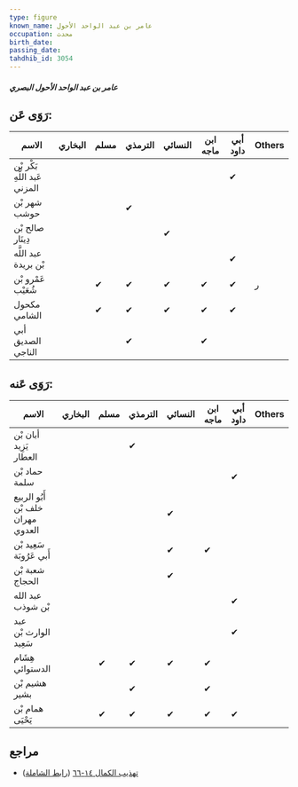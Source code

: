 ```yaml
---
type: figure
known_name: عامر بن عبد الواحد الأحول
occupation: محدث
birth_date:
passing_date:
tahdhib_id: 3054
---
```

##### عامر بن عبد الواحد الأحول البصري

## رَوَى عَن:
| الاسم                         | البخاري | مسلم | الترمذي | النسائي | ابن ماجه | أبي داود | Others |
| ----------------------------- | ------- | ---- | ------- | ------- | -------- | -------- | ------ |
| بَكْر بْن عَبد اللَّهِ المزني |         |      |         |         |          | ✔        |        |
| شهر بْن حوشب                  |         |      | ✔       |         |          |          |        |
| صالح بْن دِينَار              |         |      |         | ✔       |          |          |        |
| عبد اللَّه بْن بريدة          |         |      |         |         |          | ✔        |        |
| عَمْرو بْن شُعَيْب            |         | ✔    | ✔       | ✔       | ✔        | ✔        | ر      |
| مكحول الشامي                  |         | ✔    | ✔       | ✔       | ✔        | ✔        |        |
| أبي الصديق الناجي             |         |      | ✔       |         | ✔        |          |        |
## رَوَى عَنه:
| الاسم                             | البخاري | مسلم | الترمذي | النسائي | ابن ماجه | أبي داود | Others |
| --------------------------------- | ------- | ---- | ------- | ------- | -------- | -------- | ------ |
| أبان بْن يَزِيد العطار            |         |      | ✔       |         |          |          |        |
| حماد بْن سلمة                     |         |      |         |         |          | ✔        |        |
| أَبُو الربيع خلف بْن مهران العدوي |         |      |         | ✔       |          |          |        |
| سَعِيد بْن أَبي عَرُوبَة          |         |      |         | ✔       | ✔        |          |        |
| شعبة بْن الحجاج                   |         |      |         | ✔       |          |          |        |
| عبد الله بْن شوذب                 |         |      |         |         |          | ✔        |        |
| عبد الوارث بْن سَعِيد             |         |      |         |         |          | ✔        |        |
| هِشَام الدستوائي                  |         | ✔    | ✔       | ✔       | ✔        |          |        |
| هشيم بْن بشير                     |         |      | ✔       |         | ✔        |          |        |
| همام بْن يَحْيَى                  |         | ✔    | ✔       | ✔       | ✔        | ✔        |        |
## مراجع
- [تهذيب الكمال ١٤-٦٦](obsidian://open?vault=Tahdhib-al-Kamal&file=Figures/٣٠٥٤-عامر%20بن%20عبد%20الواحد%20الأحول%20البصري) ([رابط الشاملة](https://shamela.ws/book/3722/6994))